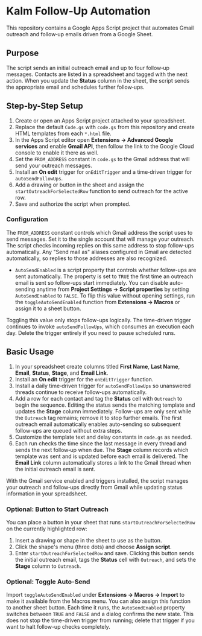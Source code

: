 # Kalm Follow-Up Automation

 
 This repository contains a Google Apps Script project that automates Gmail outreach and follow‑up emails driven from a Google Sheet.
 
 ## Purpose
 
 The script sends an initial outreach email and up to four follow‑up messages. Contacts are listed in a spreadsheet and tagged with the next action. When you update the **Status** column in the sheet, the script sends the appropriate email and schedules further follow‑ups.
 
 ## Step-by-Step Setup
 
 1. Create or open an Apps Script project attached to your spreadsheet.
 2. Replace the default `Code.gs` with `code.gs` from this repository and create HTML templates from each `*.html` file.
 3. In the Apps Script editor open **Extensions → Advanced Google services** and enable **Gmail API**, then follow the link to the Google Cloud console to enable it there as well.
 4. Set the `FROM_ADDRESS` constant in `code.gs` to the Gmail address that will send your outreach messages.
 5. Install an **On edit** trigger for `onEditTrigger` and a time‑driven trigger for `autoSendFollowUps`.
 6. Add a drawing or button in the sheet and assign the `startOutreachForSelectedRow` function to send outreach for the active row.
 7. Save and authorize the script when prompted.
 
 ### Configuration
 
 The `FROM_ADDRESS` constant controls which Gmail address the script uses to send messages. Set it to the single account that will manage your outreach. The script checks incoming replies on this same address to stop follow‑ups automatically.
 Any "Send mail as" aliases configured in Gmail are detected automatically, so replies to those addresses are also recognized.
 
- `AutoSendEnabled` is a script property that controls whether follow-ups are sent
  automatically. The property is set to `TRUE` the first time an outreach email is
  sent so follow-ups start immediately. You can disable auto-sending anytime from
 **Project Settings → Script properties** by setting `AutoSendEnabled` to
 `FALSE`. To flip this value without opening settings, run the
 `toggleAutoSendEnabled` function from **Extensions → Macros** or assign it to a
 sheet button.
 
 Toggling this value only stops follow-ups logically. The time-driven trigger
 continues to invoke `autoSendFollowUps`, which consumes an execution each day.
 Delete the trigger entirely if you need to pause scheduled runs.
 
 ## Basic Usage
 

1. In your spreadsheet create columns titled **First Name**, **Last Name**, **Email**, **Status**, **Stage**, and **Email Link**.
 2. Install an **On edit** trigger for the `onEditTrigger` function.
 3. Install a daily time‑driven trigger for `autoSendFollowUps` so unanswered threads continue to receive follow‑ups automatically.
4. Add a row for each contact and tag the **Status** cell with `Outreach` to begin the sequence.
   Editing the status sends the matching template and updates the **Stage** column immediately.
   Follow-ups are only sent while the `Outreach` tag remains; remove it to stop further emails.
   The first outreach email automatically enables auto-sending so subsequent follow-ups are queued without extra steps.
 5. Customize the template text and delay constants in `code.gs` as needed.
6. Each run checks the time since the last message in every thread and sends the next follow‑up when due.
   The **Stage** column records which template was sent and is updated before each email is delivered.
   The **Email Link** column automatically stores a link to the Gmail thread
   when the initial outreach email is sent.

 
 With the Gmail service enabled and triggers installed, the script manages your outreach and follow‑ups directly from Gmail while updating status information in your spreadsheet.
 
 ### Optional: Button to Start Outreach
 
 You can place a button in your sheet that runs `startOutreachForSelectedRow` on
 the currently highlighted row:
 
 1. Insert a drawing or shape in the sheet to use as the button.
 2. Click the shape's menu (three dots) and choose **Assign script**.
 3. Enter `startOutreachForSelectedRow` and save.
 Clicking this button sends the initial outreach email, tags the **Status** cell with `Outreach`, and sets the **Stage** column to `Outreach`.
 
 ### Optional: Toggle Auto-Send
 
 Import `toggleAutoSendEnabled` under **Extensions → Macros → Import** to make it
 available from the Macros menu. You can also assign this function to another
 sheet button. Each time it runs, the `AutoSendEnabled` property switches between
 `TRUE` and `FALSE` and a dialog confirms the new state.
 This does not stop the time-driven trigger from running; delete that trigger if
 you want to halt follow-up checks completely.
